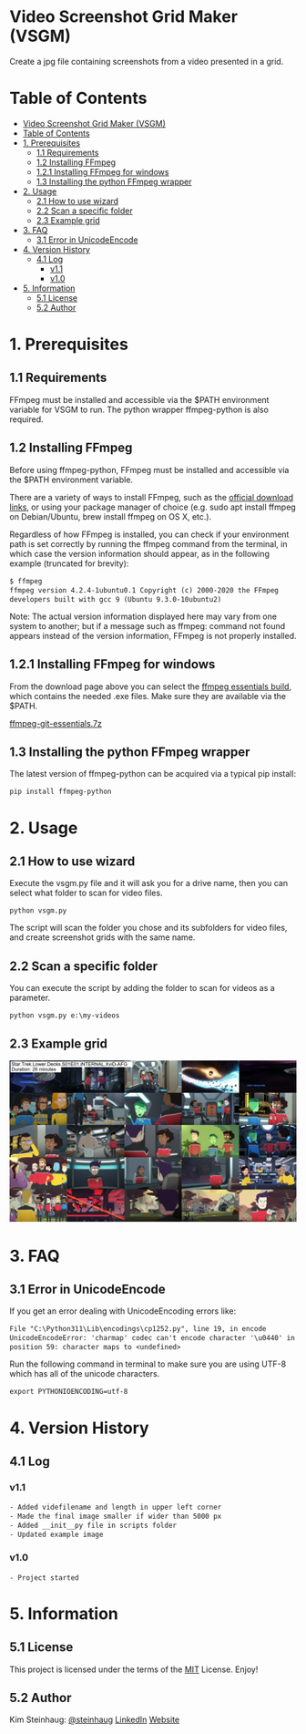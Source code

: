 # Video Screenshot Grid Maker (VSGM)

Create a jpg file containing screenshots from a video presented in a grid.

# Table of Contents

- [Video Screenshot Grid Maker (VSGM)](#video-screenshot-grid-maker-vsgm)
- [Table of Contents](#table-of-contents)
- [1. Prerequisites](#1-prerequisites)
  - [1.1 Requirements](#11-requirements)
  - [1.2 Installing FFmpeg](#12-installing-ffmpeg)
  - [1.2.1 Installing FFmpeg for windows](#121-installing-ffmpeg-for-windows)
  - [1.3 Installing the python FFmpeg wrapper](#13-installing-the-python-ffmpeg-wrapper)
- [2. Usage](#2-usage)
  - [2.1 How to use wizard](#21-how-to-use-wizard)
  - [2.2 Scan a specific folder](#22-scan-a-specific-folder)
  - [2.3 Example grid](#23-example-grid)
- [3. FAQ](#3-faq)
  - [3.1 Error in UnicodeEncode](#31-error-in-unicodeencode)
- [4. Version History](#4-version-history)
  - [4.1 Log](#41-log)
    - [v1.1](#v11)
    - [v1.0](#v10)
- [5. Information](#5-information)
  - [5.1 License](#51-license)
  - [5.2 Author](#52-author)

# 1. Prerequisites

## 1.1 Requirements

FFmpeg must be installed and accessible via the $PATH environment variable for VSGM to run. The python wrapper ffmpeg-python is also required.

## 1.2 Installing FFmpeg

Before using ffmpeg-python, FFmpeg must be installed and accessible via the $PATH environment variable.

There are a variety of ways to install FFmpeg, such as the [official download links](https://ffmpeg.org/download.html), or using your package manager of choice (e.g. sudo apt install ffmpeg on Debian/Ubuntu, brew install ffmpeg on OS X, etc.).

Regardless of how FFmpeg is installed, you can check if your environment path is set correctly by running the ffmpeg command from the terminal, in which case the version information should appear, as in the following example (truncated for brevity):

    $ ffmpeg
    ffmpeg version 4.2.4-1ubuntu0.1 Copyright (c) 2000-2020 the FFmpeg developers built with gcc 9 (Ubuntu 9.3.0-10ubuntu2)

Note: The actual version information displayed here may vary from one system to another; but if a message such as ffmpeg: command not found appears instead of the version information, FFmpeg is not properly installed.

## 1.2.1 Installing FFmpeg for windows

From the download page above you can select the [ffmpeg essentials build](https://www.gyan.dev/ffmpeg/builds/ffmpeg-git-essentials.7z), which contains the needed .exe files. Make sure they are available via the $PATH.

[ffmpeg-git-essentials.7z](https://www.gyan.dev/ffmpeg/builds/ffmpeg-git-essentials.7z)

## 1.3 Installing the python FFmpeg wrapper

The latest version of ffmpeg-python can be acquired via a typical pip install:

    pip install ffmpeg-python

# 2. Usage

## 2.1 How to use wizard

Execute the vsgm.py file and it will ask you for a drive name, then you can select what folder to scan for video files.

    python vsgm.py

The script will scan the folder you chose and its subfolders for video files, and create screenshot grids with the same name.

## 2.2 Scan a specific folder

You can execute the script by adding the folder to scan for videos as a parameter.

    python vsgm.py e:\my-videos

## 2.3 Example grid

<img src="grid-example.jpg?v1.1" alt="grid example" width="850"></img>

# 3. FAQ

## 3.1 Error in UnicodeEncode

If you get an error dealing with UnicodeEncoding errors like:

    File "C:\Python311\Lib\encodings\cp1252.py", line 19, in encode  
    UnicodeEncodeError: 'charmap' codec can't encode character '\u0440' in position 59: character maps to <undefined>

Run the following command in terminal to make sure you are using UTF-8 which has all of the unicode characters.

    export PYTHONIOENCODING=utf-8  

# 4. Version History

## 4.1 Log

### v1.1 
    - Added videfilename and length in upper left corner  
    - Made the final image smaller if wider than 5000 px  
    - Added __init__py file in scripts folder  
    - Updated example image  

### v1.0
    - Project started  

# 5. Information

## 5.1 License

This project is licensed under the terms of the  [MIT](http://www.opensource.org/licenses/mit-license.php) License. Enjoy!

## 5.2 Author

Kim Steinhaug: [@steinhaug](http://twitter.com/steinhaug) [LinkedIn](https://no.linkedin.com/in/steinhaug) [Website](http://steinhaug.no/)
